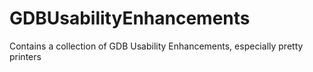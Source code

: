 # GDBUsabilityEnhancements
Contains a collection of GDB Usability Enhancements, especially pretty printers
